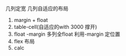几列定宽 几列自适应的布局
1. margin + float
2. table-cell(自适应的with 3000 撑开)
3. float -margin 多列全float 利用-margin 定位置
4. flex 布局
5. calc